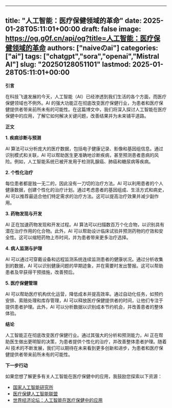 
---
title: "人工智能：医疗保健领域的革命"
date: 2025-01-28T05:11:01+00:00
draft: false
image: https://og.g0f.cn/api/og?title=人工智能：医疗保健领域的革命
authors: ["naiveのai"]
categories: ["ai"]
tags: ["chatgpt","sora","openai","Mistral AI"]
slug: "20250128051101"
lastmod: 2025-01-28T05:11:01+00:00
---
**引言**

在科技飞速发展的今天，人工智能（AI）已经渗透到我们生活的各个方面，而医疗保健领域也不例外。AI 的强大功能正在彻底改变医疗保健行业，为患者和医疗保健提供者带来前所未有的可能性。在这篇博文中，我们将深入探讨人工智能在医疗保健中的应用，了解它如何解决关键问题，改善结果并为未来铺平道路。

**正文**

**1. 疾病诊断与预测**

AI 算法可以分析庞大的医疗数据，包括电子健康记录、影像和基因组信息。通过识别模式和关联，AI 可以帮助医生更准确地诊断疾病，甚至预测患者患病的风险。例如，人工智能系统已被开发用于检测乳腺癌、肺癌和糖尿病等疾病。

**2. 个性化治疗**

每位患者都是独一无二的，因此没有一刀切的治疗方法。AI 可以利用患者的个人健康数据，创建个性化的治疗计划。通过考虑患者的基因组成、生活方式和病史，AI 可以推荐最适合他们特定需求的治疗方法。这可以提高治疗效果并减少副作用。

**3. 药物发现与开发**

AI 正在加速药物发现和开发过程。AI 算法可以扫描数百万个化合物，以识别具有潜在治疗作用的化合物。此外，AI 可以帮助设计临床试验并预测药物的疗效和安全性。这可以缩短药物上市时间，并为患者带来更多治疗选择。

**4. 病人监测与护理**

AI 可以通过可穿戴设备和远程监测系统连续监测患者的健康状况。通过分析收集到的数据，AI 可以识别健康问题的早期迹象，并在需要时发出警报。这可以帮助患者及早获得干预措施，改善预后。

**5. 医疗保健管理**

AI 可以帮助医疗机构优化运营，降低成本并提高效率。通过自动化任务，如预约安排、索赔处理和库存管理，AI 可以释放医疗保健提供者的时间，让他们专注于提供患者护理。此外，AI 可以分析数据以识别成本节约机会，并改善患者的整体体验。

**结论**

人工智能正在彻底改变医疗保健行业。通过其强大的分析和预测能力，AI 正在帮助医生做出更明智的决策，为患者提供个性化的治疗，并改善整体患者护理。随着 AI 技术的不断发展，我们可以期待在未来看到更多创新和进步，为患者和医疗保健提供者带来前所未有的可能性。

**下一步行动**

如果您想了解更多有关人工智能在医疗保健中的应用，我鼓励您探索以下资源：

* [国家人工智能研究所](https://nai.org/)
* [医疗保健人工智能联盟](https://www.hi-alliance.org/)
* [世界经济论坛：人工智能在医疗保健中的应用](https://www.weforum.org/agenda/2019/03/ai-healthcare-medicine-technology-future/)